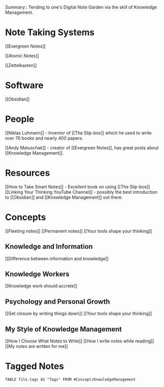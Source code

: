 Summary:: Tending to one's Digital Note Garden via the skill of Knowledge Management. 

# Note Taking Systems 

[[Evergreen Notes]]

[[Atomic Notes]]

[[Zettelkasten]]



# Software
[[Obsidian]] 



# People
[[Niklas Luhmann]] - Inventor of [[The Slip-box]] which he used to write over 70 books and nearly 400 papers.

[[Andy Matuschak]] - creator of [[Evergreen Notes]], has great posts about [[Knowledge Management]].


# Resources
[[How to Take Smart Notes]] - Excellent book on using [[The Slip-box]]
[[Linking Your Thinking YouTube Channel]] - possibly the best introduction to [[Obsidian]] and [[Knowledge Management]] out there.


# Concepts
[[Fleeting notes]]
[[Permanent notes]]
[[Your tools shape your thinking]]


## Knowledge and Information
[[Difference between information and knowledge]]

## Knowledge Workers
[[Knowledge work should accrete]]


## Psychology and Personal Growth
[[Get closure by writing things down]]
[[Your tools shape your thinking]]


## My Style of Knowledge Management
[[How I Choose What Notes to Write]]
[[How I write notes while reading]]
[[My notes are written for me]]



# Tagged Notes
```dataview
TABLE file.tags AS "Tags" FROM #Concept/KnowledgeManagement 
```
